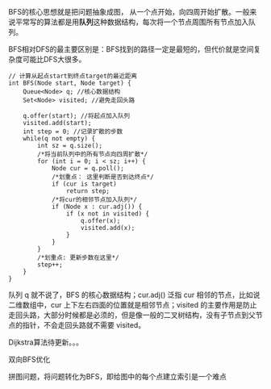 BFS的核心思想就是把问题抽象成图， 从一个点开始，向四周开始扩散。一般来说平常写的算法都是用**队列**这种数据结构，每次将一个节点周围所有节点加入队列。

BFS相对DFS的最主要区别是：BFS找到的路径一定是最短的，但代价就是空间复杂度可能比DFS大很多。

```
// 计算从起点start到终点target的最近距离
int BFS(Node start, Node target) {
    Queue<Node> q; //核心数据结构
    Set<Node> visited; //避免走回头路
    
    q.offer(start); //将起点加入队列
    visited.add(start);
    int step = 0; //记录扩散的步数
    while(q not empty) {
        int sz = q.size();
        /*将当前队列中的所有节点向四周扩散*/
        for (int i = 0; i < sz; i++) {
            Node cur = q.poll();
            /*划重点： 这里判断是否到达终点*/
            if (cur is target)
                return step;
			/*将cur的相邻节点加入队列*/
			if (Node x : cur.adj()) {
			    if (x not in visited) {
			        q.offer(x);
			        visited.add(x);
			    }
			}
        }
        /*划重点: 更新步数在这里*/
        step++;
    }
}
```
队列 q 就不说了，BFS 的核心数据结构；cur.adj() 泛指 cur 相邻的节点，比如说二维数组中，cur 上下左右四面的位置就是相邻节点；visited 的主要作用是防止走回头路，大部分时候都是必须的，但是像一般的二叉树结构，没有子节点到父节点的指针，不会走回头路就不需要 visited。

Dijkstra算法待更新。。。

双向BFS优化

拼图问题，将问题转化为BFS，即给图中的每个点建立索引是一个难点